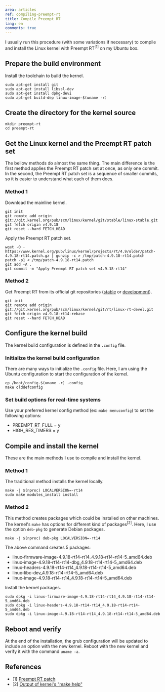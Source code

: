 ```yaml
---
area: articles
ref: compiling-preempt-rt
title: Compile Preempt RT
lang: en
comments: true
---
```


I usually run this procedure (with some variations if necessary) to compile and install the Linux kernel with Preempt RT<sup>[1]</sup> on my Ubuntu box.

## Prepare the build environment

Install the toolchain to build the kernel. 

```
sudo apt-get install git
sudo apt-get install libssl-dev
sudo apt-get install dpkg-devi
sudo apt-get build-dep linux-image-$(uname -r)
```

## Create the directory for the kernel source

```
mkdir preempt-rt
cd preempt-rt
```

## Get the Linux kernel and the Preempt RT patch set

The bellow methods do almost the same thing. The main difference is the first method applies the Preempt RT patch set at once, as only one commit. In the second, the Preempt RT patch set is a sequence of smaller commits, so it is easier to understand what each of them does.

### Method 1

Download the mainline kernel.
 
```
git init
git remote add origin git://git.kernel.org/pub/scm/linux/kernel/git/stable/linux-stable.git
git fetch origin v4.9.18
git reset --hard FETCH_HEAD
```

Apply the Preempt RT patch set.

```
wget -O - https://www.kernel.org/pub/linux/kernel/projects/rt/4.9/older/patch-4.9.18-rt14.patch.gz | gunzip -c > /tmp/patch-4.9.18-rt14.patch
patch -p1 < /tmp/patch-4.9.18-rt14.patch
git add -A .
git commit -m "Apply Preempt RT patch set v4.9.18-rt14"
```

### Method 2

Get Preempt RT from its official git repositories ([stable](https://git.kernel.org/pub/scm/linux/kernel/git/rt/linux-stable-rt.git) or [development](https://git.kernel.org/pub/scm/linux/kernel/git/rt/linux-rt-devel.git)).

```
git init
git remote add origin git://git.kernel.org/pub/scm/linux/kernel/git/rt/linux-rt-devel.git
git fetch origin v4.9.18-rt14-rebase
git reset --hard FETCH_HEAD
```

## Configure the kernel build

The kernel build configuration is defined in the ```.config``` file.

### Initialize the kernel build configuration

There are many ways to initialize the ```.config``` file. Here, I am using the Ubuntu configuration to start the configuration of the kernel.

```
cp /boot/config-$(uname -r) .config
make olddefconfig
```

### Set build options for real-time systems

Use your preferred kernel config method (ex: ```make menuconfig```) to set the following options:

* PREEMPT_RT_FULL = y
* HIGH_RES_TIMERS = y

## Compile and install the kernel

These are the main methods I use to compile and install the kernel. 

### Method 1

The traditional method installs the kernel locally.

```
make -j $(nproc) LOCALVERSION=-rt14
sudo make modules_install install
```

### Method 2

This method creates packages which could be installed on other machines. The kernel's ```make``` has options for different kind of packages<sup>[2]</sup>. Here, I use the option ```deb-pkg``` to generate Debian packages.

```
make -j $(nproc) deb-pkg LOCALVERSION=-rt14
```

The above command creates 5 packages:

* linux-firmware-image-4.9.18-rt14-rt14_4.9.18-rt14-rt14-5_amd64.deb
* linux-image-4.9.18-rt14-rt14-dbg_4.9.18-rt14-rt14-5_amd64.deb
* linux-headers-4.9.18-rt14-rt14_4.9.18-rt14-rt14-5_amd64.deb
* linux-libc-dev_4.9.18-rt14-rt14-5_amd64.deb
* linux-image-4.9.18-rt14-rt14_4.9.18-rt14-rt14-5_amd64.deb

Install the kernel packages.

```
sudo dpkg -i linux-firmware-image-4.9.18-rt14-rt14_4.9.18-rt14-rt14-5_amd64.deb
sudo dpkg -i linux-headers-4.9.18-rt14-rt14_4.9.18-rt14-rt14-5_amd64.deb
sudo dpkg -i linux-image-4.9.18-rt14-rt14_4.9.18-rt14-rt14-5_amd64.deb
```

## Reboot and verify

At the end of the installation, the grub configuration will be updated to include an option with the new kernel. Reboot with the new kernel and verify it with the command ```uname -a```.

## References

* [1] [Preempt RT patch](https://rt.wiki.kernel.org/index.php/CONFIG_PREEMPT_RT_Patch)
* [2] [Output of kernel's "make help"](https://www.kernel.org/doc/makehelp.txt)
